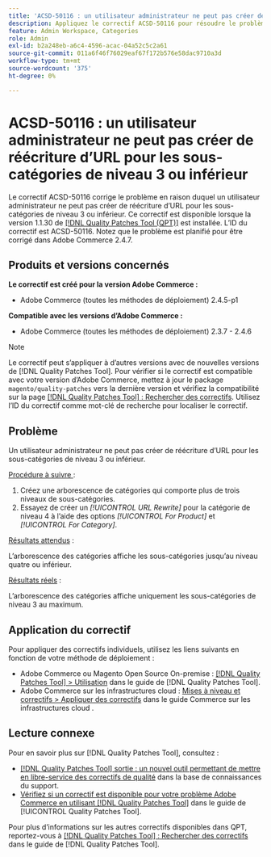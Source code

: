 ```yaml
---
title: 'ACSD-50116 : un utilisateur administrateur ne peut pas créer de réécriture d’URL pour les sous-catégories de niveau 3 ou inférieur'
description: Appliquez le correctif ACSD-50116 pour résoudre le problème d’Adobe Commerce où un utilisateur administrateur ne peut pas créer de réécriture d’URL pour les sous-catégories de niveau 3 ou inférieur.
feature: Admin Workspace, Categories
role: Admin
exl-id: b2a248eb-a6c4-4596-acac-04a52c5c2a61
source-git-commit: 011a6f46f76029eaf67f172b576e58dac9710a3d
workflow-type: tm+mt
source-wordcount: '375'
ht-degree: 0%

---
```


# ACSD-50116 : un utilisateur administrateur ne peut pas créer de réécriture d’URL pour les sous-catégories de niveau 3 ou inférieur

Le correctif ACSD-50116 corrige le problème en raison duquel un utilisateur administrateur ne peut pas créer de réécriture d’URL pour les sous-catégories de niveau 3 ou inférieur. Ce correctif est disponible lorsque la version 1.1.30 de [[!DNL Quality Patches Tool (QPT)]](https://experienceleague.adobe.com/fr/docs/commerce-operations/tools/quality-patches-tool/quality-patches-tool-to-self-serve-quality-patches) est installée. L’ID du correctif est ACSD-50116. Notez que le problème est planifié pour être corrigé dans Adobe Commerce 2.4.7.

## Produits et versions concernés

**Le correctif est créé pour la version Adobe Commerce :**

* Adobe Commerce (toutes les méthodes de déploiement) 2.4.5-p1

**Compatible avec les versions d’Adobe Commerce :**

* Adobe Commerce (toutes les méthodes de déploiement) 2.3.7 - 2.4.6

>[!NOTE]
>
>Le correctif peut s’appliquer à d’autres versions avec de nouvelles versions de [!DNL Quality Patches Tool]. Pour vérifier si le correctif est compatible avec votre version d’Adobe Commerce, mettez à jour le package `magento/quality-patches` vers la dernière version et vérifiez la compatibilité sur la page [[!DNL Quality Patches Tool] : Rechercher des correctifs](https://experienceleague.adobe.com/tools/commerce-quality-patches/index.html?lang=fr). Utilisez l’ID du correctif comme mot-clé de recherche pour localiser le correctif.

## Problème

Un utilisateur administrateur ne peut pas créer de réécriture d’URL pour les sous-catégories de niveau 3 ou inférieur.

<u>Procédure à suivre </u> :

1. Créez une arborescence de catégories qui comporte plus de trois niveaux de sous-catégories.
1. Essayez de créer un *[!UICONTROL URL Rewrite]* pour la catégorie de niveau 4 à l’aide des options *[!UICONTROL For Product]* et *[!UICONTROL For Category]*.

<u>Résultats attendus</u> :

L’arborescence des catégories affiche les sous-catégories jusqu’au niveau quatre ou inférieur.

<u>Résultats réels</u> :

L’arborescence des catégories affiche uniquement les sous-catégories de niveau 3 au maximum.

## Application du correctif

Pour appliquer des correctifs individuels, utilisez les liens suivants en fonction de votre méthode de déploiement :

* Adobe Commerce ou Magento Open Source On-premise : [[!DNL Quality Patches Tool] > Utilisation](/help/tools/quality-patches-tool/usage.md) dans le guide de [!DNL Quality Patches Tool].
* Adobe Commerce sur les infrastructures cloud : [Mises à niveau et correctifs > Appliquer des correctifs](https://experienceleague.adobe.com/docs/commerce-cloud-service/user-guide/develop/upgrade/apply-patches.html?lang=fr) dans le guide Commerce sur les infrastructures cloud .

## Lecture connexe

Pour en savoir plus sur [!DNL Quality Patches Tool], consultez :

* [[!DNL Quality Patches Tool] sortie : un nouvel outil permettant de mettre en libre-service des correctifs de qualité](https://experienceleague.adobe.com/fr/docs/commerce-operations/tools/quality-patches-tool/quality-patches-tool-to-self-serve-quality-patches) dans la base de connaissances du support.
* [Vérifiez si un correctif est disponible pour votre problème Adobe Commerce en utilisant [!DNL Quality Patches Tool]](/help/tools/quality-patches-tool/patches-available-in-qpt/check-patch-for-magento-issue-with-magento-quality-patches.md) dans le guide de [!UICONTROL Quality Patches Tool].


Pour plus d’informations sur les autres correctifs disponibles dans QPT, reportez-vous à [[!DNL Quality Patches Tool] : Rechercher des correctifs](https://experienceleague.adobe.com/tools/commerce-quality-patches/index.html?lang=fr) dans le guide de [!DNL Quality Patches Tool].
